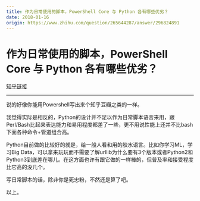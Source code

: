 ```yaml
---
title: 作为日常使用的脚本，PowerShell Core 与 Python 各有哪些优劣？
date: 2018-01-16
origin: https://www.zhihu.com/question/265644287/answer/296824891
---
```

# 作为日常使用的脚本，PowerShell Core 与 Python 各有哪些优劣？

[知乎链接](https://www.zhihu.com/question/265644287/answer/296824891)

---------

<span class="RichText ztext CopyrightRichText-richText" itemprop="text"><p>说的好像你能用Powershell写出来个知乎豆瓣之类的一样。</p><p>我觉得实际是相反的，Python的设计并不足以作为日常脚本语言来用，跟Perl/Bash比起来表达能力和易用程度都差了一些，更不用说性能上还并不比bash下面各种命令+管道组合高。</p><p>Python目前做的比较好的就是，给一般人看和用的胶水语言。比如你学习ML，学习Big Data，可以拿来玩玩而不需要了解urllib为什么要有3个版本或者Python2和Python3到底差在哪儿。在这方面也许有跟它做的一样棒的，但普及率和接受程度比它高的没几个。</p><p>写日常脚本的话，除非你是死忠粉，不然还是算了吧。</p>以上。</span>